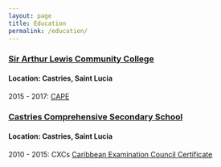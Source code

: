```yaml
---
layout: page
title: Education
permalink: /education/
---
```


### [Sir Arthur Lewis Community College](http://www.salcc.edu.lc/)

#### Location: Castries, Saint Lucia

2015 - 2017: [CAPE](https://www.cxc.org/examinations/cape/)

### [Castries Comprehensive Secondary School](https://vle.ccss.edu.lc/)

#### Location: Castries, Saint Lucia

2010 - 2015: CXCs [Caribbean Examination Council Certificate](http://www.cxc.org/)
